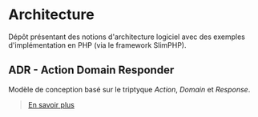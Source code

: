 # Architecture

Dépôt présentant des notions d'architecture logiciel avec des exemples d'implémentation en PHP (via le framework SlimPHP).

## ADR - Action Domain Responder

Modèle de conception basé sur le triptyque _Action_, _Domain_ et _Response_.

> [En savoir plus](adr/README.md)
